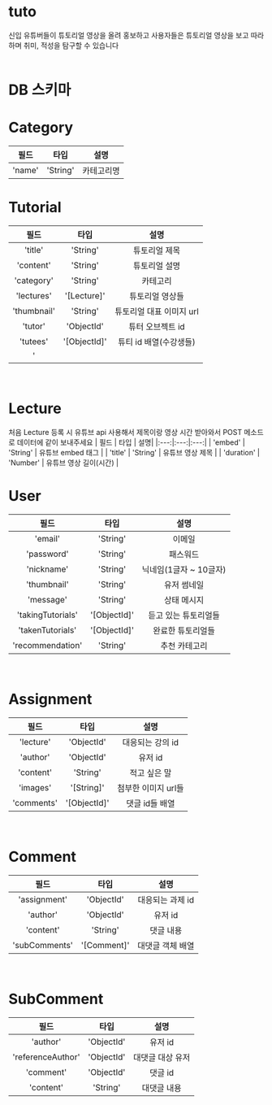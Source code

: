 # tuto
신입 유튜버들이 튜토리얼 영상을 올려 홍보하고 사용자들은 튜토리얼 영상을 보고 따라하며 취미, 적성을 탐구할 수 있습니다
<br/>
<br/>

# DB 스키마

Category
=====
| 필드 | 타입 | 설명|
|:---:|:---:|:---:|
| 'name' | 'String' | 카테고리명 |

Tutorial
=====
| 필드 | 타입 | 설명|
|:---:|:---:|:---:|
| 'title' | 'String' | 튜토리얼 제목 |
| 'content' | 'String' | 튜토리얼 설명 |
| 'category' | 'String' | 카테고리 |
| 'lectures' | '[Lecture]' | 튜토리얼 영상들 |
| 'thumbnail' | 'String' | 튜토리얼 대표 이미지 url |
| 'tutor' | 'ObjectId' | 튜터 오브젝트 id |
| 'tutees' | '[ObjectId]' | 튜티 id 배열(수강생들) |
| '
<br/>

Lecture
===
처음 Lecture 등록 시 유튜브 api 사용해서 제목이랑 영상 시간 받아와서 POST 메소드로 데이터에 같이 보내주세요
| 필드 | 타입 | 설명|
|:---:|:---:|:---:|
| 'embed' | 'String' | 유튜브 embed 태그 |
| 'title' | 'String' | 유튜브 영상 제목 |
| 'duration' | 'Number' | 유튜브 영상 길이(시간) |
<br/>

User
===
| 필드 | 타입 | 설명|
|:---:|:---:|:---:|
| 'email' | 'String' | 이메일 |
| 'password' | 'String' | 패스워드 |
| 'nickname' | 'String' | 닉네임(1글자 ~ 10글자) | 
| 'thumbnail' | 'String' | 유저 썸네일 |
| 'message' | 'String' | 상태 메시지 |
| 'takingTutorials' | '[ObjectId]' | 듣고 있는 튜토리얼들 |
| 'takenTutorials' | '[ObjectId]' | 완료한 튜토리얼들 |
| 'recommendation' | 'String' | 추천 카테고리 |
<br/>

Assignment
===
| 필드 | 타입 | 설명|
|:---:|:---:|:---:|
| 'lecture' | 'ObjectId' | 대응되는 강의 id |
| 'author' | 'ObjectId' | 유저 id |
| 'content' | 'String' | 적고 싶은 말 |
| 'images' | '[String]' | 첨부한 이미지 url들 |
| 'comments' | '[ObjectId]' | 댓글 id들 배열 |
<br/>

Comment
===
| 필드 | 타입 | 설명|
|:---:|:---:|:---:|
| 'assignment' | 'ObjectId' | 대응되는 과제 id |
| 'author' | 'ObjectId' | 유저 id |
| 'content'| 'String' | 댓글 내용 |
| 'subComments' | '[Comment]' | 대댓글 객체 배열 |
<br/>

SubComment
===
| 필드 | 타입 | 설명|
|:---:|:---:|:---:|
| 'author' | 'ObjectId' | 유저 id |
| 'referenceAuthor' | 'ObjectId' | 대댓글 대상 유저 |
| 'comment' | 'ObjectId' | 댓글 id |
| 'content'| 'String' | 대댓글 내용 |
